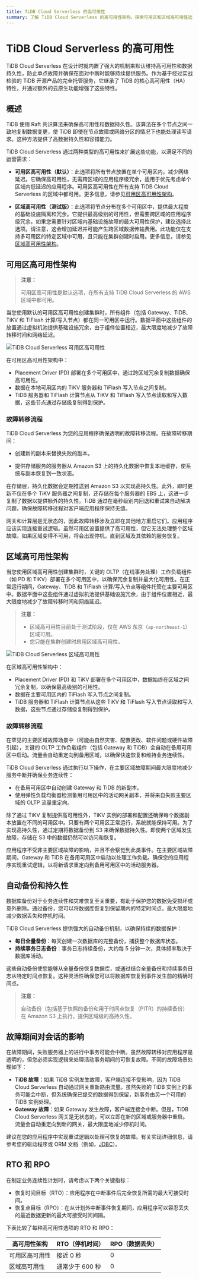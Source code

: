 ```yaml
---
title: TiDB Cloud Serverless 的高可用性
summary: 了解 TiDB Cloud Serverless 的高可用性架构。探索可用区和区域高可用性选项、自动备份、故障转移流程，以及 TiDB 如何确保数据持久性和业务连续性。
---
```


# TiDB Cloud Serverless 的高可用性

TiDB Cloud Serverless 在设计时就内置了强大的机制来默认维持高可用性和数据持久性，防止单点故障并确保在面对中断时能够持续提供服务。作为基于经过实战检验的 TiDB 开源产品的完全托管服务，它继承了 TiDB 的核心高可用性（HA）特性，并通过额外的云原生功能增强了这些特性。

## 概述

TiDB 使用 Raft 共识算法来确保高可用性和数据持久性。该算法在多个节点之间一致地复制数据变更，使 TiDB 即使在节点故障或网络分区的情况下也能处理读写请求。这种方法提供了高数据持久性和容错能力。

TiDB Cloud Serverless 通过两种类型的高可用性来扩展这些功能，以满足不同的运营需求：

- **可用区高可用性（默认）**：此选项将所有节点放置在单个可用区内，减少网络延迟。它确保高可用性，无需跨区域的应用程序级冗余，适用于优先考虑单个区域内低延迟的应用程序。可用区高可用性在所有支持 TiDB Cloud Serverless 的区域中都可用。更多信息，请参见[可用区高可用性架构](#可用区高可用性架构)。

- **区域高可用性（测试版）**：此选项将节点分布在多个可用区中，提供最大程度的基础设施隔离和冗余。它提供最高级别的可用性，但需要跨区域的应用程序级冗余。如果您需要针对区域内基础设施故障的最大可用性保护，建议选择此选项。请注意，这会增加延迟并可能产生跨区域数据传输费用。此功能仅在支持多可用区的特定区域中可用，且只能在集群创建时启用。更多信息，请参见[区域高可用性架构](#区域高可用性架构)。

## 可用区高可用性架构

> **注意：**
>
> 可用区高可用性是默认选项，在所有支持 TiDB Cloud Serverless 的 AWS 区域中都可用。

当您使用默认的可用区高可用性创建集群时，所有组件（包括 Gateway、TiDB、TiKV 和 TiFlash 计算/写入节点）都在同一可用区中运行。数据平面中这些组件的放置通过虚拟机池提供基础设施冗余，由于组件位置相近，最大限度地减少了故障转移时间和网络延迟。

![TiDB Cloud Serverless 可用区高可用性](/media/tidb-cloud/serverless-zonal-high-avaliability-aws.png)

在可用区高可用性架构中：

- Placement Driver (PD) 部署在多个可用区中，通过跨区域冗余复制数据确保高可用性。
- 数据在本地可用区内的 TiKV 服务器和 TiFlash 写入节点之间复制。
- TiDB 服务器和 TiFlash 计算节点从 TiKV 和 TiFlash 写入节点读取和写入数据，这些节点通过存储级复制得到保护。

### 故障转移流程

TiDB Cloud Serverless 为您的应用程序确保透明的故障转移流程。在故障转移期间：

- 创建新的副本来替换失败的副本。

- 提供存储服务的服务器从 Amazon S3 上的持久化数据中恢复本地缓存，使系统与副本恢复到一致状态。

在存储层，持久化数据会定期推送到 Amazon S3 以实现高持久性。此外，即时更新不仅在多个 TiKV 服务器之间复制，还存储在每个服务器的 EBS 上，这进一步复制了数据以提供额外的持久性。TiDB 通过在毫秒级别内回退和重试来自动解决问题，确保故障转移过程对客户端应用程序保持无缝。

网关和计算层是无状态的，因此故障转移涉及立即在其他地方重启它们。应用程序应该实现连接重试逻辑。虽然可用区设置提供了高可用性，但它无法处理整个区域故障。如果区域变得不可用，将会出现停机，直到区域及其依赖的服务恢复。

## 区域高可用性架构

当您使用区域高可用性创建集群时，关键的 OLTP（在线事务处理）工作负载组件（如 PD 和 TiKV）部署在多个可用区中，以确保冗余复制并最大化可用性。在正常运行期间，Gateway、TiDB 和 TiFlash 计算/写入节点等组件托管在主要可用区中。数据平面中这些组件通过虚拟机池提供基础设施冗余，由于组件位置相近，最大限度地减少了故障转移时间和网络延迟。

> **注意：**
>
> - 区域高可用性目前处于测试阶段，仅在 AWS 东京（`ap-northeast-1`）区域可用。
> - 您只能在集群创建时启用区域高可用性。

![TiDB Cloud Serverless 区域高可用性](/media/tidb-cloud/serverless-regional-high-avaliability-aws.png)

在区域高可用性架构中：

- Placement Driver (PD) 和 TiKV 部署在多个可用区中，数据始终在区域之间冗余复制，以确保最高级别的可用性。
- 数据在主要可用区内的 TiFlash 写入节点之间复制。
- TiDB 服务器和 TiFlash 计算节点从这些 TiKV 和 TiFlash 写入节点读取和写入数据，这些节点通过存储级复制得到保护。

### 故障转移流程

在罕见的主要区域故障场景中（可能由自然灾害、配置更改、软件问题或硬件故障引起），关键的 OLTP 工作负载组件（包括 Gateway 和 TiDB）会自动在备用可用区中启动。流量会自动重定向到备用区域，以确保快速恢复和维持业务连续性。

TiDB Cloud Serverless 通过执行以下操作，在主要区域故障期间最大限度地减少服务中断并确保业务连续性：

- 在备用可用区中自动创建 Gateway 和 TiDB 的新副本。
- 使用弹性负载均衡器检测备用可用区中的活动网关副本，并将来自失败主要区域的 OLTP 流量重定向。

除了通过 TiKV 复制提供高可用性外，TiKV 实例的部署和配置还确保每个数据副本放置在不同的可用区中。只要有两个可用区正常运行，系统就能保持可用。为了实现高持久性，通过定期将数据备份到 S3 来确保数据持久性。即使两个区域发生故障，存储在 S3 中的数据仍然可以访问和恢复。

应用程序不受非主要区域故障的影响，并且不会察觉到此类事件。在主要区域故障期间，Gateway 和 TiDB 在备用可用区中启动以处理工作负载。确保您的应用程序实现重试逻辑，以将新请求重定向到备用可用区中的活动服务器。

## 自动备份和持久性

数据库备份对于业务连续性和灾难恢复至关重要，有助于保护您的数据免受损坏或意外删除。通过备份，您可以将数据库恢复到保留期内的特定时间点，最大限度地减少数据丢失和停机时间。

TiDB Cloud Serverless 提供强大的自动备份机制，以确保持续的数据保护：

- **每日全量备份**：每天创建一次数据库的完整备份，捕获整个数据库状态。
- **持续事务日志备份**：事务日志持续备份，大约每 5 分钟一次，具体频率取决于数据库活动。

这些自动备份使您能够从全量备份恢复数据库，或通过结合全量备份和持续事务日志从特定时间点恢复。这种灵活性确保您可以将数据库恢复到事件发生前的精确时间点。

> **注意：**
>
> 自动备份（包括基于快照的备份和用于时间点恢复（PITR）的持续备份）在 Amazon S3 上执行，提供区域级的高持久性。

## 故障期间对会话的影响

在故障期间，失败服务器上的进行中事务可能会中断。虽然故障转移对应用程序是透明的，但您必须实现逻辑来处理活动事务期间的可恢复故障。不同的故障场景处理如下：

- **TiDB 故障**：如果 TiDB 实例发生故障，客户端连接不受影响，因为 TiDB Cloud Serverless 自动通过网关重新路由流量。虽然失败的 TiDB 实例上的事务可能会中断，但系统确保已提交的数据得到保留，新事务由另一个可用的 TiDB 实例处理。
- **Gateway 故障**：如果 Gateway 发生故障，客户端连接会中断。但是，TiDB Cloud Serverless 网关是无状态的，可以立即在新的区域或服务器中重启。流量会自动重定向到新的网关，最大限度地减少停机时间。

建议在您的应用程序中实现重试逻辑以处理可恢复的故障。有关实现详细信息，请参考您的驱动程序或 ORM 文档（例如，[JDBC](https://dev.mysql.com/doc/connector-j/en/connector-j-config-failover.html)）。

## RTO 和 RPO

在制定业务连续性计划时，请考虑以下两个关键指标：

- 恢复时间目标（RTO）：应用程序在中断事件后完全恢复所需的最大可接受时间。
- 恢复点目标（RPO）：在从计划外中断事件恢复期间，应用程序可以容忍丢失的最近数据更新的最大可接受时间间隔。

下表比较了每种高可用性选项的 RTO 和 RPO：

| 高可用性架构 | RTO（停机时间） | RPO（数据丢失） |
|--------------------------------|-------------------------------|-----------------|
| 可用区高可用性 | 接近 0 秒 | 0 |
| 区域高可用性 | 通常少于 600 秒 | 0 |

